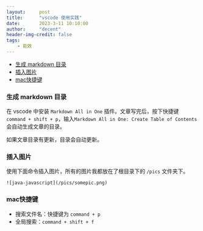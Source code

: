 ```yaml
---
layout:     post
title:      "vscode 使用实践"
date:       2023-3-11 10:10:00
author:     "decent"
header-img-credit: false
tags:
    - 能效
---
```


- [生成 markdown 目录](#生成-markdown-目录)
- [插入图片](#插入图片)
- [mac快捷键](#mac快捷键)

### 生成 markdown 目录
在 vscode 中安装 `Markdown All in One` 插件。文章写完后，按下快捷键 `command + shift + p`，输入`Markdown All in One: Create Table of Contents` 会自动生成文章的目录。

如果文章目录有更新，目录会自动更新。

### 插入图片
使用下面命令插入图片，所有的图片我都放在了根目录下的 `/pics` 文件夹下。

`![java-javascript](/pics/somepic.png)`

### mac快捷键
* 搜索文件名：快捷键为 `command + p`
* 全局搜索：`command + shift + f`
